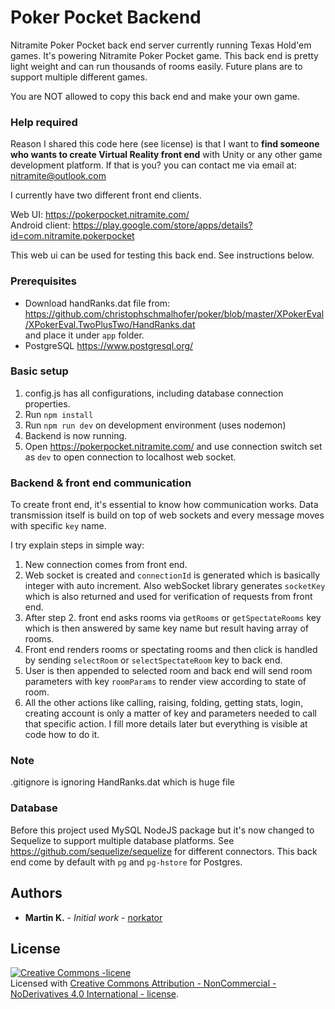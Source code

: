 # Poker Pocket Backend

Nitramite Poker Pocket back end server currently running Texas Hold'em games. It's powering 
Nitramite Poker Pocket game. This back end is pretty light weight and can run thousands of rooms easily. 
Future plans are to support multiple different games.

You are NOT allowed to copy this back end and make your own game. 

### Help required

Reason I shared this code here (see license) is that I want to <b>find someone who wants to 
create Virtual Reality front end</b> with Unity or any other game development platform.
If that is you? you can contact me via email at: nitramite@outlook.com

I currently have two different front end clients.

Web UI: https://pokerpocket.nitramite.com/  
Android client: https://play.google.com/store/apps/details?id=com.nitramite.pokerpocket

This web ui can be used for testing this back end. See instructions below.


### Prerequisites
* Download handRanks.dat file from: 
https://github.com/christophschmalhofer/poker/blob/master/XPokerEval/XPokerEval.TwoPlusTwo/HandRanks.dat  
and place it under `app` folder.
* PostgreSQL https://www.postgresql.org/


### Basic setup
1. config.js has all configurations, including database connection properties.
2. Run `npm install`
3. Run `npm run dev` on development environment (uses nodemon)
4. Backend is now running.
5. Open https://pokerpocket.nitramite.com/ and use connection switch set as `dev` to open connection
to localhost web socket.


### Backend & front end communication

To create front end, it's essential to know how communication works. 
Data transmission itself is build on top of web sockets and every message moves with specific `key` name.

I try explain steps in simple way:

1. New connection comes from front end.
2. Web socket is created and `connectionId` is generated which is basically integer with auto increment. 
Also webSocket library generates `socketKey` which is also returned and used for verification of requests from front end.
3. After step 2. front end asks rooms via `getRooms` or `getSpectateRooms` key which is then answered by same key name but result having array of rooms.
4. Front end renders rooms or spectating rooms and then click is handled by sending `selectRoom` or `selectSpectateRoom` key to back end.
5. User is then appended to selected room and back end will send room parameters with key `roomParams` to render view according to state of room.
6. All the other actions like calling, raising, folding, getting stats, login, creating account is only a 
matter of key and parameters needed to call that specific action. I fill more details later but everything is visible at 
code how to do it.


### Note
.gitignore is ignoring HandRanks.dat which is huge file


### Database
Before this project used MySQL NodeJS package but
it's now changed to Sequelize to support multiple database platforms.
See https://github.com/sequelize/sequelize for different connectors. 
This back end come by default with  `pg` and `pg-hstore` for Postgres.


## Authors

* **Martin K.** - *Initial work* - [norkator](https://github.com/norkator)


## License

<a rel="license" href="http://creativecommons.org/licenses/by-nc-nd/4.0/"><img alt="Creative Commons -licene" style="border-width:0" src="https://i.creativecommons.org/l/by-nc-nd/4.0/88x31.png" /></a><br />Licensed with <a rel="license" href="http://creativecommons.org/licenses/by-nc-nd/4.0/">Creative Commons Attribution - NonCommercial - NoDerivatives 4.0 International - license</a>.
